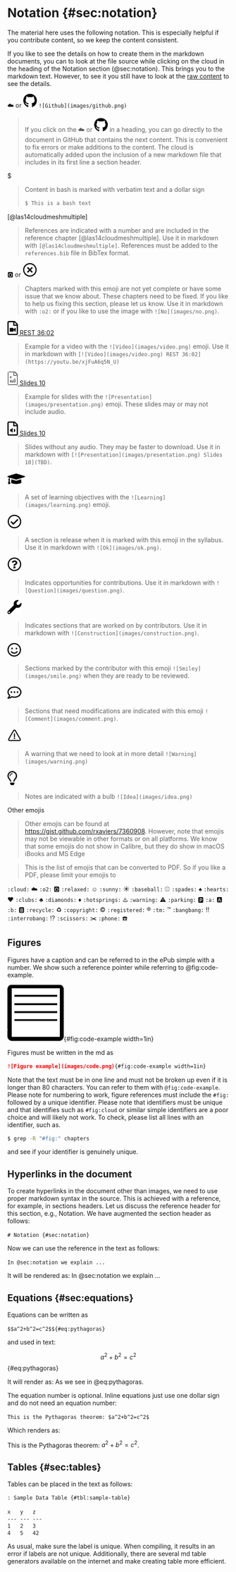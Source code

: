 # Notation {#sec:notation}

The material here uses the following notation. This is especially
helpful if you contribute content, so we keep the content consistent.

If you like to see the details on how to create them in the markdown
documents, you can to look at the file source while clicking on
the cloud in the heading of the Notation section (@sec:notation). This
brings you to the markdown text. However, to see it  you still have to look at
the [raw content](https://raw.githubusercontent.com/cloudmesh-community/book/master/chapters/preface/notation.md)
to see the details.

:cloud: or ![Github](images/github.png) `![Github](images/github.png)`

> If you click on the :cloud: or ![Github](images/github.png) in a
> heading, you can go directly to the document in GitHub that contains the
> next content. This is convenient to fix errors or make additions to the
> content. The cloud is automatically added upon the inclusion of a new
> markdown file that includes in its first line a section header.

$

> Content in bash is marked with verbatim text and a dollar sign
>
>  ```bash
>  $ This is a bash text
>  ```

[@las14cloudmeshmultiple]

> References are indicated with a number and are included in the 
> reference chapter [@las14cloudmeshmultiple]. Use it in markdown with 
> `[@las14cloudmeshmultiple]`. References must be added to the
> `references.bib` file in BibTex format.

:o2: or [![No](images/no.png)]()

> Chapters marked with this emoji are not yet complete or have some
> issue that we know about. These chapters need to be fixed. If you like
> to help us fixing this section, please let us know. Use it in markdown
> with `:o2:` or if you like to use the image with `![No](images/no.png)`.


[![Video](images/video.png) REST 36:02](https://youtu.be/xjFuA6q5N_U)

> Example for a video with the `![Video](images/video.png)` emoji. Use it in markdown with
> `[![Video](images/video.png) REST 36:02](https://youtu.be/xjFuA6q5N_U)`

[![Presentation](images/presentation.png) Slides 10](TBD)

> Example for slides with the `![Presentation](images/presentation.png)` emoji. These slides may or
> may not include audio.

[![Audio](images/audio.png) Slides 10](TBD)

> Slides without any audio. They may be faster to download. Use it in
> markdown with `[![Presentation](images/presentation.png) Slides 10](TBD)`.

[![Learning](images/learning.png)]()

> A set of learning objectives with the `![Learning](images/learning.png)` emoji.

[![Ok](images/ok.png)]()

> A section is release when it is marked with this emoji in the
> syllabus. Use it in markdown with `![Ok](images/ok.png)`.

[![Question](images/question.png)]()

> Indicates opportunities for contributions. Use it in markdown with
> `![Question](images/question.png)`.

[![Construction](images/construction.png)]()

> Indicates sections that are worked on by contributors. Use it in
> markdown with `![Construction](images/construction.png)`.

[![Smiley](images/smile.png)]()

> Sections marked by the contributor with this emoji `![Smiley](images/smile.png)`
> when they are ready to be reviewed.

[![Comment](images/comment.png)]()

> Sections that need modifications are indicated with this emoji `![Comment](images/comment.png)`.

[![Warning](images/warning.png)]()

> A warning that we need to look at in more detail `![Warning](images/warning.png)`

[![Idea](images/idea.png)]()

> Notes are indicated with a bulb `![Idea](images/idea.png)`


Other emojis

> Other emojis can be found at
> <https://gist.github.com/rxaviers/7360908>. However, note that emojis
> may not be viewable in other formats or on all platforms. We know that
> some emojis do not show in Calibre, but they do show in macOS iBooks and
> MS Edge

> This is the list of emojis that can be converted to PDF. So if you like a
> PDF, please limit your emojis to

`:cloud:` :cloud:
`:o2:` :o2:
`:relaxed:` :relaxed:
`:sunny:` :sunny:
`:baseball:` :baseball:
`:spades:` :spades:
`:hearts:` :hearts:
`:clubs:` :clubs:
`:diamonds:` :diamonds:
`:hotsprings:` :hotsprings:
`:warning:` :warning:
`:parking:` :parking:
`:a:` :a:
`:b:` :b:
`:recycle:` :recycle:
`:copyright:` :copyright:
`:registered:` :registered:
`:tm:` :tm:
`:bangbang:` :bangbang:
`:interrobang:` :interrobang:
`:scissors:` :scissors:
`:phone:` :phone:

## Figures

Figures have a caption and can be referred to in the ePub simple with a
number. We show such a reference pointer while referring to
@fig:code-example.

![Figure example](images/code.png){#fig:code-example width=1in}

Figures must be written in the md as

```markdown
![Figure example](images/code.png){#fig:code-example width=1in}
```

Note that the text must be in one line and must not be broken up even if
it is longer than 80 characters. You can refer to them with
`@fig:code-example`. Please note for numbering to work, figure
references must include the `#fig:` followed by a unique identifier.
Please note that identifiers must be unique and that identifies
such as `#fig:cloud` or similar simple identifiers are a poor choice and
will likely not work. To check, please list all lines with an identifier, 
such as.

```bash
$ grep -R "#fig:" chapters
```

and see if your identifier is genuinely unique.

## Hyperlinks in the document

To create hyperlinks in the document other than images, we need to
use proper markdown syntax in the source. This is achieved with a
reference, for example, in sections headers. Let us discuss the
reference header for this section, e.g., Notation. We have augmented
the section header as follows:

```# Notation {#sec:notation}```

Now we can use the reference in the text as follows:

```In @sec:notation we explain ...```

It will be rendered as: In @sec:notation we
explain ...


## Equations {#sec:equations}

Equations can be written as

```$$a^2+b^2=c^2$${#eq:pythagoras}```

and used in text:

$$a^2+b^2=c^2$${#eq:pythagoras}

It will render as: As we see in @eq:pythagoras.

The equation number is optional. Inline equations just use one dollar
sign and do not need an equation number:

```This is the Pythagoras theorem: $a^2+b^2=c^2$```

Which renders as:

This is the Pythagoras theorem: $a^2+b^2=c^2$.

## Tables {#sec:tables}

Tables can be placed in the text as follows:

```
: Sample Data Table {#tbl:sample-table}

x   y   z
--- --- ---
1   2   3
4   5   42
```

As usual, make sure the label is unique. When compiling, it results in
an error if labels are not unique. Additionally, there are several md
table generators available on the internet and make creating table more
efficient.
